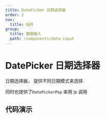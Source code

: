```yaml
---
title: DatePicker 日期选择器
order: 2
nav:
  title: 组件
group:
  title: 数据输入
  path: /components/data-input
---
```


# DatePicker 日期选择器

日期选择器， 提供不同日期模式来选择.

同时也提供了`DatePickerPop` 来用 js 调用

## 代码演示

<code src="./demo/index.tsx" />

<API src="../../../src/DatePicker/DatePicker.tsx"></API>
